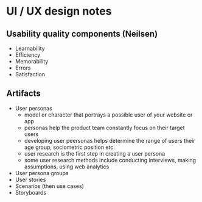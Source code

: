 # UI / UX design notes

## Usability quality components (Neilsen)

* Learnability
* Efficiency
* Memorability
* Errors
* Satisfaction

## Artifacts

* User personas
    * model or character that portrays a possible user of your website or app
    * personas help the product team constantly focus on their target users
    * developing user peersonas helps determine the range of users their age group, sociometric position etc. 
    * user research is the first step in creating a user persona
    * some user research methods include conducting interviews, making assumptions, using web analytics 
* User persona groups
* User stories
* Scenarios (then use cases)
* Storyboards

